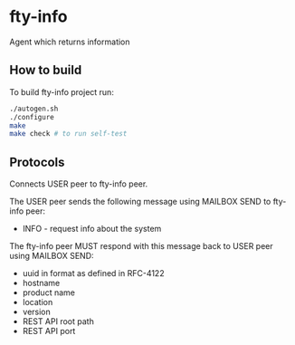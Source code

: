 # fty-info
Agent which returns information

## How to build

To build fty-info project run:

```bash
./autogen.sh
./configure
make
make check # to run self-test
```

## Protocols

Connects USER peer to fty-info peer.

The USER peer sends the following message using MAILBOX SEND to 
fty-info peer:
* INFO - request info about the system

The fty-info peer MUST respond with this message back to USER 
peer using MAILBOX SEND:
* uuid in format as defined in RFC-4122
* hostname
* product name
* location
* version
* REST API root path
* REST API port

